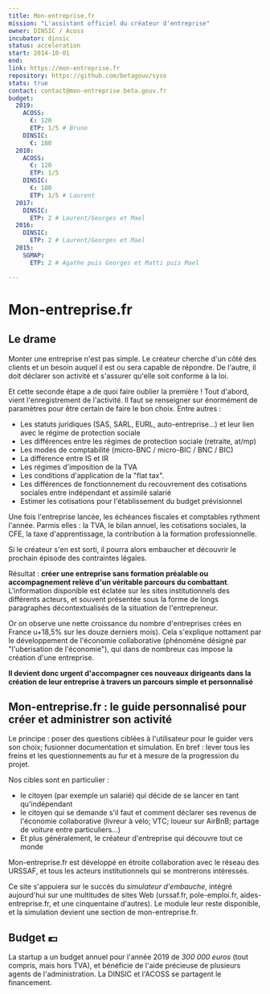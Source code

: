```yaml
---
title: Mon-entreprise.fr
mission: "L'assistant officiel du créateur d'entreprise"
owner: DINSIC / Acoss
incubator: dinsic
status: acceleration
start: 2014-10-01
end:
link: https://mon-entreprise.fr
repository: https://github.com/betagouv/syso
stats: true
contact: contact@mon-entreprise.beta.gouv.fr
budget:
  2019:
    ACOSS:
      €: 120
      ETP: 1/5 # Bruno
    DINSIC:
      €: 180 
  2018:
    ACOSS: 
      €: 120
      ETP: 1/5
    DINSIC:
      €: 180
      ETP: 1/5 # Laurent
  2017:
    DINSIC: 
      ETP: 2 # Laurent/Georges et Mael
  2016:
    DINSIC:
      ETP: 2 # Laurent/Georges et Mael
  2015: 
    SGMAP: 
      ETP: 2 # Agathe puis Georges et Matti puis Mael

---
```

# Mon-entreprise.fr

## Le drame
Monter une entreprise n'est pas simple. Le créateur cherche d'un côté des clients et un besoin auquel il est ou sera capable de répondre. De l'autre, il doit déclarer son activité et s'assurer qu'elle soit conforme à la loi.

Et cette seconde étape a de quoi faire oublier la première ! Tout d'abord, vient l'enregistrement de l'activité. Il faut se renseigner sur énormément de paramètres pour être certain de faire le bon choix. Entre autres :

- Les statuts juridiques (SAS, SARL, EURL, auto-entreprise...) et leur lien avec le régime de protection sociale
- Les différences entre les régimes de protection sociale (retraite, at/mp)
- Les modes de comptabilité (micro-BNC / micro-BIC / BNC / BIC)
- La différence entre IS et IR
- Les régimes d'imposition de la TVA
- Les conditions d'application de la "flat tax".
- Les différences de fonctionnement du recouvrement des cotisations sociales entre indépendant et assimilé salarié
- Estimer les cotisations pour l'établissement du budget prévisionnel

Une fois l'entreprise lancée, les échéances fiscales et comptables rythment l'année. Parmis elles : la TVA, le bilan annuel, les cotisations sociales, la CFE, la taxe d'apprentissage, la contribution à la formation professionnelle.

Si le créateur s'en est sorti, il pourra alors embaucher et découvrir le prochain épisode des contraintes légales.

Résultat : **créer une entreprise sans formation préalable ou accompagnement relève d'un véritable parcours du combattant**. L'information disponible est éclatée sur les sites institutionnels des différents acteurs, et souvent présentée sous la forme de longs paragraphes décontextualisés de la situation de l'entrepreneur.

Or on observe une nette croissance du nombre d'entreprises crées en France u+18,5% sur les douze derniers mois). Cela s'explique nottament par le développement de l'économie collaborative (phénomène désigné par "l'uberisation de l'économie"), qui dans de nombreux cas impose la création d'une entreprise.

**Il devient donc urgent d'accompagner ces nouveaux dirigeants dans la création de leur entreprise à travers un parcours simple et personnalisé**

## Mon-entreprise.fr : le guide personnalisé pour créer et administrer son activité

Le principe : poser des questions ciblées à l'utilisateur pour le guider vers son choix; fusionner documentation et simulation. En bref : lever tous les freins et les questionnements au fur et à mesure de la progression du projet.

Nos cibles sont en particulier :
- le citoyen (par exemple un salarié) qui décide de se lancer en tant qu'indépendant
- le citoyen qui se demande s'il faut et comment déclarer ses revenus de l'économie collaborative (livreur à vélo; VTC; loueur sur AirBnB; partage de voiture entre particuliers...)
- Et plus généralement, le créateur d'entreprise qui découvre tout ce monde

Mon-entreprise.fr est développé en étroite collaboration avec le réseau des URSSAF, et tous les acteurs institutionnels qui se montrerons intéressés.

Ce site s'appuiera sur le succès du *simulateur d'embauche*, intégré aujourd'hui sur une multitudes de sites Web (urssaf.fr, pole-emploi.fr, aides-entreprise.fr, et une cinquentaine d'autres). Le module leur reste disponible, et la simulation devient une section de mon-entreprise.fr.


## Budget 💶

La startup a un budget annuel pour l'année 2019 de _300 000 euros_ (tout compris, mais hors TVA), et bénéficie de l'aide précieuse de plusieurs agents de l'administration. La DINSIC et l'ACOSS se partagent le financement.
